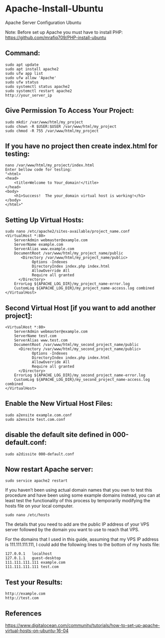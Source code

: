 # Apache-Install-Ubuntu
Apache Server Configuration Ubuntu

Note: Before set up Apache you must have to install PHP: https://github.com/mrafiq709/PHP-install-ubuntu

Command:
---------
    sudo apt update
    sudo apt install apache2
    sudo ufw app list
    sudo ufw allow 'Apache'
    sudo ufw status
    sudo systemctl status apache2
    sudo systemctl restart apache2
    http://your_server_ip
    
Give Permission To Access Your Project:
---------------------------------------
    sudo mkdir /var/www/html/my_project
    sudo chown -R $USER:$USER /var/www/html/my_project
    sudo chmod -R 755 /var/www/html/my_project
    
If you have no project then create index.html for testing:
----------------------------------------------------------
    nano /var/www/html/my_project/index.html
    Enter bellow code for testing:
    "<html>
    <head>
        <title>Welcome to Your_domain!</title>
    </head>
    <body>
        <h1>Success!  The your_domain virtual host is working!</h1>
    </body>
    </html>"
    
Setting Up Virtual Hosts:
--------------------------
    sudo nano /etc/apache2/sites-available/project_name.conf
    <VirtualHost *:80>
        ServerAdmin webmaster@example.com
        ServerName example.com
        ServerAlias www.example.com
        DocumentRoot /var/www/html/my_project_name/public
           <Directory /var/www/html/my_project_name/public>
                Options -Indexes
                DirectoryIndex index.php index.html
                AllowOverride All
                Require all granted
          </Directory>
        ErrorLog ${APACHE_LOG_DIR}/my_project_name-error.log
        CustomLog ${APACHE_LOG_DIR}/my_project_name-access.log combined
    </VirtualHost>
    
Second Virtual Host [if you want to add another project]:
---------------------------------------------------------

    <VirtualHost *:80>
        ServerAdmin webmaster@example.com
        ServerName test.com
        ServerAlias www.test.com
        DocumentRoot /var/www/html/my_second_project_name/public
          <Directory /var/www/html/my_second_project_name/public>
                Options -Indexes
                DirectoryIndex index.php index.html
                AllowOverride All
                Require all granted
          </Directory>
        ErrorLog ${APACHE_LOG_DIR}/my_second_project_name-error.log
        CustomLog ${APACHE_LOG_DIR}/my_second_project_name-access.log combined
    </VirtualHost>
    
Enable the New Virtual Host Files:
-----------------------------------
    sudo a2ensite example.com.conf
    sudo a2ensite test.com.conf
    
disable the default site defined in 000-default.conf:
-------------------------------------------------------
    sudo a2dissite 000-default.conf
    
 Now restart Apache server:
 ---------------------------
    sudo service apache2 restart
    
If you haven’t been using actual domain names that you own to test this procedure and have been using some example domains instead, you can at least test the functionality of this process by temporarily modifying the hosts file on your local computer.

    sudo nano /etc/hosts
    
The details that you need to add are the public IP address of your VPS server followed by the domain you want to use to reach that VPS.

For the domains that I used in this guide, assuming that my VPS IP address is 111.111.111.111, I could add the following lines to the bottom of my hosts file:

    127.0.0.1   localhost
    127.0.1.1   guest-desktop
    111.111.111.111 example.com
    111.111.111.111 test.com
    
Test your Results:
-------------------
    http://example.com
    http://test.com

References
------------
https://www.digitalocean.com/community/tutorials/how-to-set-up-apache-virtual-hosts-on-ubuntu-16-04
